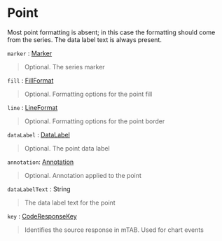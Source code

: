 # Point

Most point formatting is absent; in this case the formatting should come from the series. The data label text is always present.

`marker` : [Marker](marker.md)
> Optional. The series marker

`fill` : [FillFormat](chart-format.md#fill-format)
> Optional. Formatting options for the point fill

`line` : [LineFormat](chart-format.md#line-format)
> Optional. Formatting options for the point border

`dataLabel` : [DataLabel](data-label.md)
> Optional. The point data label

`annotation`: [Annotation](annotation.md)
> Optional. Annotation applied to the point

`dataLabelText` : String
> The data label text for the point

`key` : [CodeResponseKey](code-response-key.md)
> Identifies the source response in mTAB. Used for chart events